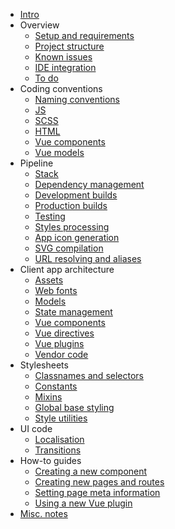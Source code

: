 
- [Intro](README.md)
- Overview
	- [Setup and requirements](overview/setup.md)
	- [Project structure](overview/project-structure.md)
	- [Known issues](overview/known-issues.md)
	- [IDE integration](overview/ide.md)
	- [To do](overview/todo.md)
- Coding conventions
	- [Naming conventions](conventions/naming.md)
	- [JS](conventions/js.md)
	- [SCSS](conventions/scss.md)
	- [HTML](conventions/html.md)
	- [Vue components](conventions/vue-components.md)
	- [Vue models](conventions/vue-models.md)
- Pipeline
	- [Stack](pipeline/stack.md)
	- [Dependency management](pipeline/dependencies.md)
	- [Development builds](pipeline/development.md)
	- [Production builds](pipeline/production.md)
	- [Testing](pipeline/testing.md)
	- [Styles processing](pipeline/styles.md)
	- [App icon generation](pipeline/app-icons.md)
	- [SVG compilation](pipeline/svg-compilation.md)
	- [URL resolving and aliases](pipeline/urls.md)
- Client app architecture
	- [Assets](app/assets.md)
	- [Web fonts](app/webfonts.md)
	- [Models](app/models.md)
	- [State management](app/state.md)
	- [Vue components](app/components.md)
	- [Vue directives](app/directives.md)
	- [Vue plugins](app/plugins.md)
	- [Vendor code](app/vendor.md)
- Stylesheets
	- [Classnames and selectors](ui/style-selectors.md)
	- [Constants](ui/style-constants.md)
	- [Mixins](ui/scss-mixins.md)
	- [Global base styling](ui/global-styles.md)
	- [Style utilities](ui/style-utilities.md)
- UI code
	- [Localisation](ui/localisation.md)
	- [Transitions](ui/transitions.md)
- How-to guides
	- [Creating a new component](howto/creating-components.md)
	- [Creating new pages and routes](howto/routes.md)
	- [Setting page meta information](howto/meta.md)
	- [Using a new Vue plugin](howto/vue-plugin.md)
- [Misc. notes](notes.md)
